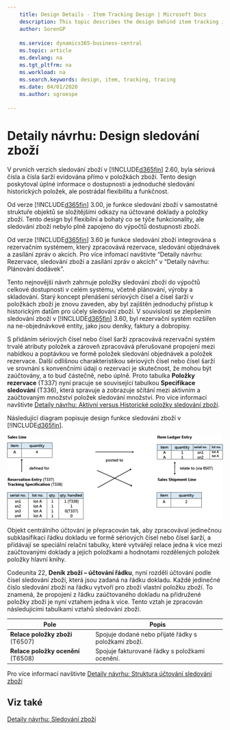 ```yaml
---
    title: Design Details - Item Tracking Design | Microsoft Docs
    description: This topic describes the design behind item tracking in Business Central.
    author: SorenGP

    ms.service: dynamics365-business-central
    ms.topic: article
    ms.devlang: na
    ms.tgt_pltfrm: na
    ms.workload: na
    ms.search.keywords: design, item, tracking, tracing
    ms.date: 04/01/2020
    ms.author: sgroespe

---
```

# Detaily návrhu: Design sledování zboží
V prvních verzích sledování zboží v [!INCLUDE[d365fin](includes/d365fin_md.md)] 2.60, byla sériová čísla a čísla šarží evidována přímo v položkách zboží. Tento design poskytoval úplné informace o dostupnosti a jednoduché sledování historických položek, ale postrádal flexibilitu a funkčnost.

Od verze [!INCLUDE[d365fin](includes/d365fin_md.md)] 3.00, je funkce sledování zboží v samostatné struktuře objektů se složitějšími odkazy na účtované doklady a položky zboží. Tento design byl flexibilní a bohatý co se týče funkcionality, ale sledování zboží nebylo plně zapojeno do výpočtů dostupnosti zboží.

Od verze [!INCLUDE[d365fin](includes/d365fin_md.md)] 3.60 je funkce sledování zboží integrována s rezervačním systémem, který zpracovává rezervace, sledování objednávek a zasílání zpráv o akcích. Pro více infomací navštivte “Detaily návrhu: Rezervace, sledování zboží a zasílání zpráv o akcích” v “Detaily návrhu: Plánování dodávek”.

Tento nejnovější návrh zahrnuje položky sledování zboží do výpočtů celkové dostupnosti v celém systému, včetně plánování, výroby a skladování. Starý koncept přenášení sériových čísel a čísel šarží v položkách zboží je znovu zaveden, aby byl zajištěn jednoduchý přístup k historickým datům pro účely sledování zboží. V souvislosti se zlepšením sledování zboží v [!INCLUDE[d365fin](includes/d365fin_md.md)] 3.60, byl rezervační systém rozšířen na ne-objednávkové entity, jako jsou deníky, faktury a dobropisy.

S přidáním sériových čísel nebo čísel šarží zpracovává rezervační systém trvalé atributy položek a zároveň zpracovává přerušované propojení mezi nabídkou a poptávkou ve formě položek sledování objednávek a položek rezervace. Další odlišnou charakteristikou sériových čísel nebo čísel šarží ve srovnání s konvenčními údaji o rezervaci je skutečnost, že mohou být zaúčtovány, a to buď částečně, nebo úplně. Proto tabulka **Položky rezervace** (T337) nyní pracuje se související tabulkou **Specifikace sledování** (T336), která spravuje a zobrazuje sčítání mezi aktivním a zaúčtovaným množství položek sledování množství. Pro více informací navštivte [Detaily návrhu: Aktivní versus Historické položky sledování zboží](design-details-active-versus-historic-item-tracking-entries.md).

Následující diagram popisuje design funkce sledování zboží v [!INCLUDE[d365fin](includes/d365fin_md.md)].

![Příklad toku sledování zboží](media/design_details_item_tracking_design.png "Příklad toku sledování zboží")

Objekt centrálního účtování je přepracován tak, aby zpracovával jedinečnou subklasifikaci řádku dokladu ve formě sériových čísel nebo čísel šarží, a přidávají se speciální relační tabulky, které vytvářejí relace jedna k více mezi zaúčtovanými doklady a jejich položkami a hodnotami rozdělených položek položky hlavní knihy.

Codeunita 22, **Deník zboží – účtování řádku**, nyní rozdělí účtování podle čísel sledování zboží, která jsou zadaná na řádku dokladu. Každé jedinečné číslo sledování zboží na řádku vytvoří pro zboží vlastní položku zboží. To znamená, že propojení z řádku zaúčtovaného dokladu na přidružené položky zboží je nyní vztahem jedna k více. Tento vztah je zpracován následujícími tabulkami vztahů sledování zboží.

| Pole | Popis |
|---------------|---------------------------------------|  
| **Relace položky zboží** (T6507) | Spojuje dodané nebo přijaté řádky s položkami zboží. |
| **Relace položky ocenění** (T6508) | Spojuje fakturované řádky s položkami ocenění. |

Pro více informací navštivte [Detaily návrhu: Struktura účtování sledování zboží](design-details-item-tracking-posting-structure.md)

## Viz také
[Detaily návrhu: Sledování zboží](design-details-item-tracking.md)
